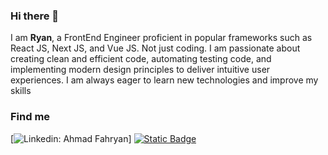 ### Hi there 👋

I am **Ryan**, a FrontEnd Engineer proficient in popular frameworks such as React JS, Next JS, and Vue JS. Not just coding. I am passionate about creating clean and efficient code, automating testing code, and implementing modern design principles to deliver intuitive user experiences. I am always eager to learn new technologies and improve my skills

### Find me

[![Linkedin: Ahmad Fahryan](https://img.shields.io/badge/-Ahmad_Fahryan-blue?style=flat-square&logo=linkedin&link=https%3A%2F%2Fwww.linkedin.com%2Fin%2Fahmad-fahryan-46b699a5%2F)]
<a href="mailto:ahmadfahryan66@gmail.com"><img alt="Static Badge" src="https://img.shields.io/badge/-Ahmad_Fahryan-blue?style=flat&logo=gmail&logoColor=white"></a>
